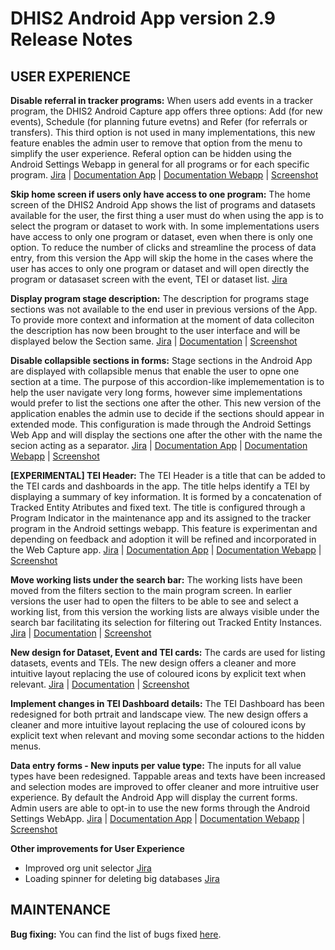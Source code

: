 # DHIS2 Android App version 2.9 Release Notes

## USER EXPERIENCE

**Disable referral in tracker programs:** When users add events in a tracker program, the DHIS2 Android Capture app offers three options: Add (for new events), Schedule (for planning future evetns) and Refer (for referrals or transfers). This third option is not used in many implementations, this new feature enables the admin user to remove that option from the menu to simplify the user experience. Referal option can be hidden using the Android Settings Webapp in general for all programs or for each specific program.   [Jira](https://dhis2.atlassian.net/browse/ANDROAPP-4445) | [Documentation App]() | [Documentation Webapp]()  | [Screenshot]()

**Skip home screen if users only have access to one program:** The home screen of the DHIS2 Android App shows the list of programs and datasets available for the user, the first thing a user must do when using the app is to select the program or dataset to work with. In some implementations users have access to only one program or dataset, even when there is only one option. To reduce the number of clicks and streamline the process of data entry, from this version the App will skip the home in the cases where the user has acces to only one program or dataset and will open directly the program or datasaset screen with the event, TEI or dataset list. [Jira](https://dhis2.atlassian.net/browse/ANDROAPP-5148)

**Display program stage  description:** The description for programs stage sections was not available to the end user in previous versions of the App. To provide more context and information at the moment of data colleciton the description has now been brought to the user interface and will be displayed below the Section same. [Jira](https://dhis2.atlassian.net/browse/ANDROAPP-5151) | [Documentation]() | [Screenshot]()

**Disable collapsible sections in forms:** Stage sections in the Android App are displayed with collapsible menus that enable the user to opne one section at a time. The purpose of this accordion-like implemementation is to help the user navigate very long forms, however sime implementations would prefer to list the sections one after the other. This new version of the application enables the admin use to decide if the sections should appear in extended mode. This configuration is made through the Android Settings Web App and will display the sections one after the other with the name the secion acting as a separator. [Jira](https://dhis2.atlassian.net/browse/ANDROAPP-5393) | [Documentation App]() | [Documentation Webapp]() | [Screenshot]()

**[EXPERIMENTAL] TEI Header:** The TEI Header is a title that can be added to the TEI cards and dashboards in the app. The title helps identify a TEI by displaying a summary of key information. It is formed by a concatenation of Tracked Entity Atributes and fixed text. The title is configured through a Program Indicator in the maintenance app and its assigned to the tracker program in the Android settings webapp. This feature is experimentan and depending on feedback and adoption it will be refined and incorporated in the Web Capture app. [Jira](https://dhis2.atlassian.net/browse/ANDROAPP-5402) | [Documentation App]() | [Documentation Webapp]() | [Screenshot]()

**Move working lists under the search bar:** The working lists have been moved from the filters section to the main program screen. In earlier versions the user had to open the filters to be able to see and select a working list, from this version the working lists are always visible under the search bar facilitating its selection for filtering out Tracked Entity Instances. [Jira](https://dhis2.atlassian.net/browse/ANDROAPP-5453) | [Documentation]() | [Screenshot]()

**New design for Dataset, Event and TEI cards:** The cards are used for listing datasets, events and TEIs. The new design offers a cleaner and more intuitive layout replacing the use of coloured icons by explicit text when relevant. [Jira](https://dhis2.atlassian.net/browse/ANDROAPP-5485) | [Documentation]() | [Screenshot]()

**Implement changes in TEI Dashboard details:** The TEI Dashboard has been redesigned for both prtrait and landscape view. The new design offers a cleaner and more intuitive layout replacing the use of coloured icons by explicit text when relevant and moving some secondar actions to the hidden menus.  

**Data entry forms - New inputs per value type:** The inputs for all value types have been redesigned. Tappable areas and texts have been increased and selection modes are improved to offer cleaner and more intruitive user experience. By default the Android App will display the current forms. Admin users are able to opt-in to use the new forms through the Android Settings WebApp. [Jira](https://dhis2.atlassian.net/browse/ANDROAPP-5408) | [Documentation App]() | [Documentation Webapp]() | [Screenshot]() 

**Other improvements for User Experience**
- Improved org unit selector [Jira](https://dhis2.atlassian.net/browse/ANDROAPP-4566)
- Loading spinner for deleting big databases [Jira](https://dhis2.atlassian.net/browse/ANDROAPP-4768)

## MAINTENANCE

**Bug fixing:** You can find the list of bugs fixed [here](https://dhis2.atlassian.net/issues/?filter=10510).



